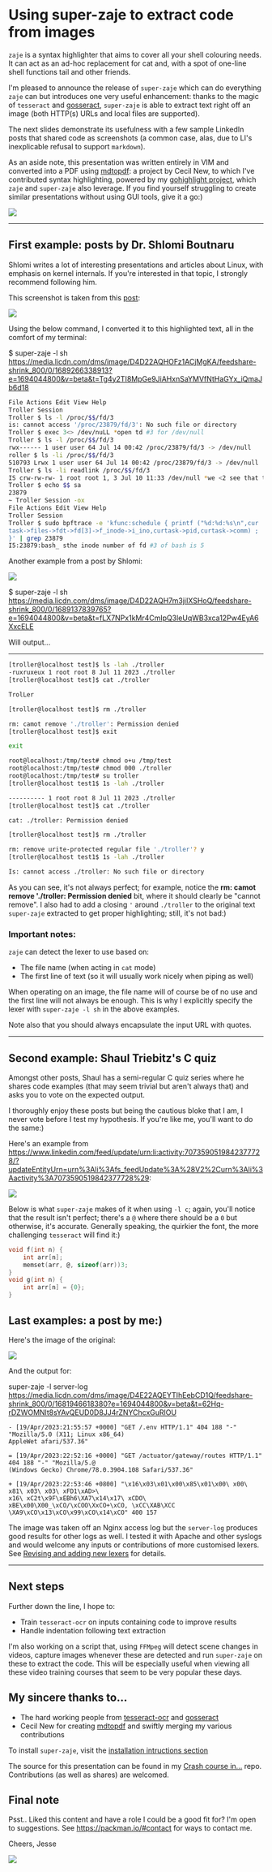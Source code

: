 # Using super-zaje to extract code from images

`zaje` is a syntax highlighter that aims to cover all your shell colouring needs. 
It can act as an ad-hoc replacement for cat and, with a spot of one-line shell functions tail and other friends.

I'm pleased to announce the release of `super-zaje` which can do everything `zaje` can but introduces one very useful enhancement: 
thanks to the magic of `tesseract` and [gosseract](https://github.com/otiai10/gosseract), `super-zaje` is able to extract text right off an image (both HTTP(s) URLs and local files are supported).

The next slides demonstrate its usefulness with a few sample LinkedIn posts that shared code as screenshots (a common case, alas, due to LI's inexplicable refusal to support `markdown`).

As an aside note, this presentation was written entirely in VIM and converted into a PDF using [mdtopdf](https://github.com/mandolyte/mdtopdf): a project by Cecil New, to which I've contributed syntax highlighting, powered by my [gohighlight project](https://github.com/jessp01/gohighlight), which `zaje` and `super-zaje` also leverage.
If you find yourself struggling to create similar presentations without using GUI tools, give it a go:)

![](/home/jesse/docs/packman.io_logo_small.png)

----------------------------------------------------------------------------

## First example: posts by Dr. Shlomi Boutnaru


Shlomi writes a lot of interesting presentations and articles about Linux, with emphasis on kernel internals. If you're
interested in that topic, I strongly recommend following him.

This screenshot is taken from this [post](https://www.linkedin.com/feed/update/urn:li:activity:7085296566965551104/?utm_source=share&utm_medium=member_desktop):

![](/tmp/sample0.png)

Using the below command, I converted it to this highlighted text, all in the comfort of my terminal:

$ super-zaje -l sh https://media.licdn.com/dms/image/D4D22AQHOFz1ACjMgKA/feedshare-shrink_800/0/1689266338913?e=1694044800&v=beta&t=Tg4y2TI8MpGe9JiAHxnSaYMVfNtHaGYx_iQmaJb6d18

```sh
File Actions Edit View Help
Troller Session
Troller $ ls -l /proc/$$/fd/3
is: cannot access '/proc/23879/fd/3': No such file or directory
Troller $ exec 3<> /dev/nuLL *open td #3 for /dev/null
Troller $ ls -l /proc/$$/fd/3
rwx------ 1 user user 64 Jul 14 00:42 /proc/23879/fd/3 -> /dev/null
roller $ ls -li /proc/$$/fd/3
510793 Lrwx 1 user user 64 Jul 14 00:42 /proc/23879/fd/3 -> /dev/null
Troller $ ls -li readlink /proc/$$/fd/3
IS crw-rw-rw- 1 root root 1, 3 Jul 10 11:33 /dev/null *we <2 see that the inode number of
Troller $ echo $$ sa
23879
~ Troller Session -ox
File Actions Edit View Help
Troller Session
Troller $ sudo bpftrace -e 'kfunc:schedule { printf ("%d:%d:%s\n",cur
task->files->fdt->fd[3]->f_inode->i_ino,curtask->pid,curtask->comm) ;
}' | grep 23879
I5:23879:bash_ sthe inode number of fd #3 of bash is 5
```

Another example from a post by Shlomi:

![](/tmp/sample1.png)

$ super-zaje  -l sh https://media.licdn.com/dms/image/D4D22AQH7m3jiIXSHoQ/feedshare-shrink_800/0/1689137839765?e=1694044800&v=beta&t=fLX7NPx1kMr4CmIpQ3leUqWB3xca12Pw4EyA6XxcELE

Will output...


----------------------------------------------------------------------------

```sh
[troller@localhost test]$ ls -lah ./troller
-ruxruxeux 1 root root 8 Jul 11 2023 ./troller
[troller@localhost test]$ cat ./troller

TrolLer

[troller@localhost test]$ rm ./troller

rm: camot remove './troller': Permission denied
[troller@localhost test]$ exit

exit

root@localhost:/tmp/test# chmod o+u /tmp/test
root@localhost:/tmp/test# chmod 000 ./troller
root@localhost:/tmp/test# su troller
[troller@localhost test1$ 1s -lah ./troller

---------- 1 root root 8 Jul 11 2023 ./troller
[troller@localhost test]$ cat ./troller

cat: ./troller: Permission denied

[troller@localhost test]$ rm ./troller

rm: remove urite-protected regular file './troller'? y
[troller@localhost test1$ 1s -lah ./troller

Is: cannot access ./troller: No such file or directory
```

As you can see, it's not always perfect; for example, notice the **rm: camot remove './troller: Permission denied** bit,
where it should clearly be "cannot remove". I also had to add a closing `'` around `./troller` to the original text
`super-zaje` extracted to get proper highlighting; still, it's not bad:)
 
### Important notes:

`zaje` can detect the lexer to use based on:
* The file name (when acting in `cat` mode)
* The first line of text (so it will usually work nicely when piping as well)

When operating on an image, the file name will of course be of no use and the first line will not always be enough. This
is why I explicitly specify the lexer with `super-zaje -l sh` in the above examples.

Note also that you should always encapsulate the input URL with quotes.

----------------------------------------------------------------------------

## Second example: Shaul Triebitz's C quiz

Amongst other posts, Shaul has a semi-regular C quiz series where he shares code examples (that may seem trivial but
aren't always that) and asks you to vote on the expected output.

I thoroughly enjoy these posts but being the cautious bloke that I am, I never vote before I test my hypothesis. If
you're like me, you'll want to do the same:)

Here's an example from
https://www.linkedin.com/feed/update/urn:li:activity:7073590519842377728/?updateEntityUrn=urn%3Ali%3Afs_feedUpdate%3A%28V2%2Curn%3Ali%3Aactivity%3A7073590519842377728%29:

![](/tmp/sample2.png)
 
Below is what `super-zaje` makes of it when using `-l c`; again, you'll notice that the result isn't perfect; there's a `@` where there should be a `0` but otherwise, it's
accurate. Generally speaking, the quirkier the font, the more challenging `tesseract` will find it:)

```c
void f(int n) {
    int arr[n];
    memset(arr, @, sizeof(arr))3;
}
void g(int n) {
    int arr[n] = {0};
}
```

## Last examples: a post by me:)

Here's the image of the original:

![](/tmp/sample3.png)

And the output for:

super-zaje  -l server-log https://media.licdn.com/dms/image/D4E22AQEYTIhEebCD1Q/feedshare-shrink_800/0/1681946618380?e=1694044800&v=beta&t=62Hq-rDZWOMNlt8sYAvQEUD0D8JJ4rZNYChcxGuRlOU

```server-log
- [19/Apr/2023:21:55:57 +0000] "GET /.env HTTP/1.1" 404 188 "-" "Mozilla/5.0 (X11; Linux x86_64) 
AppleWet afari/537.36"

= [19/Apr/2023:22:52:16 +0000] "GET /actuator/gateway/routes HTTP/1.1" 404 188 "-" "Mozilla/5.@ 
(Windows Gecko) Chrome/78.0.3904.108 Safari/537.36"

+ [19/Apr/2023:22:53:46 +0800] "\x16\x03\x01\x00\x85\x01\x00\ x00\ x81\ x03\ x03\ xFD1\xAD>\ 
x16\ xC2t\x9F\xEBh6\XA7\x14\x17\ xCDO\ xBE\x00\X00_\xCO/\xCOO\XxCO+\xCO, \xCC\XAB\XCC
\XA9\xCO\x13\xCO\x99\xCO\x14\xCO" 400 157
```

The image was taken off an Nginx access log but the `server-log` produces good results for other logs as well. I tested
it with Apache and other syslogs and would welcome any inputs or contributions of more customised lexers. 
See [Revising and adding new lexers](https://github.com/jessp01/gohighlight#revising-and-adding-new-lexers) for details.

----------------------------------------------------------------------------

## Next steps

Further down the line, I hope to:

- Train `tesseract-ocr` on inputs containing code to improve results
- Handle indentation following text extraction

I'm also working on a script that, using `FFMpeg` will detect scene changes in videos, capture images whenever these are
detected and run `super-zaje` on these to extract the code. This will be especially useful when viewing all these video
training courses that seem to be very popular these days.

## My sincere thanks to...

- The hard working people from [tesseract-ocr](https://github.com/tesseract-ocr) and [gosseract](https://github.com/otiai10/gosseract)
- Cecil New for creating [mdtopdf](https://github.com/mandolyte/mdtopdf) and swiftly merging my various contributions

To install `super-zaje`, visit the [installation intructions section](https://github.com/jessp01/zaje#installing-super-zaje)

The source for this presentation can be found in my [Crash course in...](https://github.com/jessp01/crash-course-in) repo.
Contributions (as well as shares) are welcomed.

## Final note

Psst..
Liked this content and have a role I could be a good fit for? I'm open to suggestions. 
See https://packman.io/#contact for ways to contact me.

Cheers,
Jesse

![](/home/jesse/docs/packman.io_logo_small.png)
